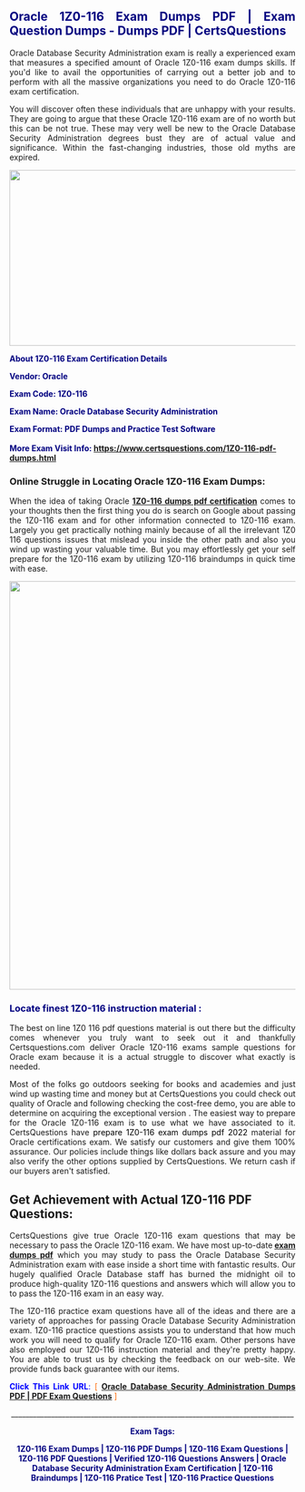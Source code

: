 <h2 style="text-align: justify;"><span style="color: #000080;">Oracle 1Z0-116 Exam Dumps PDF | Exam Question Dumps - Dumps PDF | CertsQuestions</span></h2>
<p style="text-align: justify;">Oracle Database Security Administration exam is really a experienced exam that measures a specified amount of Oracle  1Z0-116 exam dumps skills. If you'd like to avail the opportunities of carrying out a better job and to perform with all the massive organizations you need to do Oracle 1Z0-116 exam certification.</p>
<p style="text-align: justify;">You will discover often these individuals that are unhappy with your results. They are going to argue that these Oracle  1Z0-116 exam are of no worth but this can be not true. These may very well be new to the Oracle Database Security Administration degrees bust they are of actual value and significance. Within the fast-changing industries, those old myths are expired.</p>
<p><img style="display: block; margin-left: auto; margin-right: auto;" src="https://i.imgur.com/eaP4ae9.png" width="840" height="310" /></p>
<p><span style="color: #000080;"><strong>About 1Z0-116 Exam Certification Details</strong></span></p>
<p><span style="color: #000080;"><strong>Vendor: Oracle<br /></strong></span></p>
<p><span style="color: #000080;"><strong>Exam Code: 1Z0-116</strong></span></p>
<p><span style="color: #000080;"><strong>Exam Name: Oracle Database Security Administration</strong></span></p>
<p><span style="color: #000080;"><strong>Exam Format: PDF Dumps and Practice Test Software<br /><br />More Exam Visit Info: <span style="color: #ff6600;"><a href="https://www.certsquestions.com/1Z0-116-pdf-dumps.html">https://www.certsquestions.com/1Z0-116-pdf-dumps.html</a></span></strong></span></p>
<h3>Online Struggle in Locating Oracle 1Z0-116 Exam Dumps:</h3>
<p style="text-align: justify;">When the idea of taking Oracle <a href="https://www.certsquestions.com/1Z0-116-pdf-dumps.html"><strong> 1Z0-116 dumps pdf certification</strong></a> comes to your thoughts then the first thing you do is search on Google about passing the 1Z0-116 exam and for other information connected to 1Z0-116 exam. Largely you get practically nothing mainly because of all the irrelevant 1Z0 116 questions issues that mislead you inside the other path and also you wind up wasting your valuable time. But you may effortlessly get your self prepare for the 1Z0-116 exam by utilizing 1Z0-116 braindumps in quick time with ease.</p>
<p><a href="https://www.certsquestions.com/1Z0-116-pdf-dumps.html"><img style="display: block; margin-left: auto; margin-right: auto;" src="https://i.imgur.com/pxhoKQ2.png" width="720" /></a></p>
<h3><span style="color: #000080;">Locate finest  1Z0-116 instruction material :</span></h3>
<p style="text-align: justify;">The best on line 1Z0 116 pdf questions material is out there but the difficulty comes whenever you truly want to seek out it and thankfully Certsquestions.com deliver Oracle 1Z0-116 exams sample questions for Oracle  exam because it is a actual struggle to discover what exactly is needed.</p>
<p style="text-align: justify;">Most of the folks go outdoors seeking for books and academies and just wind up wasting time and money but at CertsQuestions you could check out quality of Oracle  and following checking the cost-free demo, you are able to determine on acquiring the exceptional version . The easiest way to prepare for the Oracle 1Z0-116 exam is to use what we have associated to it. CertsQuestions have <span style="color: #000000;">prepare 1Z0-116 exam dumps pdf 2022</span> material for Oracle certifications exam. We satisfy our customers and give them 100% assurance. Our policies include things like dollars back assure and you may also verify the other options supplied by CertsQuestions. We return cash if our buyers aren't satisfied.</p>
<h2>Get Achievement with Actual 1Z0-116 PDF Questions:</h2>
<p style="text-align: justify;">CertsQuestions give true Oracle 1Z0-116 exam questions that may be necessary to pass the Oracle  1Z0-116 exam. We have most up-to-date<strong>&nbsp;<a href="https://www.certsquestions.com/">exam dumps pdf</a></strong>&nbsp;which you may study to pass the Oracle Database Security Administration exam with ease inside a short time with fantastic results. Our hugely qualified Oracle Database staff has burned the midnight oil to produce high-quality 1Z0-116 questions and answers which will allow you to to pass the 1Z0-116 exam in an easy way.</p>
<p style="text-align: justify;">The 1Z0-116 practice exam questions have all of the ideas and there are a variety of approaches for passing Oracle Database Security Administration exam. 1Z0-116 practice questions assists you to understand that how much work you will need to qualify for Oracle  1Z0-116 exam. Other persons have also employed our 1Z0-116 instruction material and they're pretty happy. You are able to trust us by checking the feedback on our web-site. We provide funds back guarantee with our items.</p>
<p style="text-align: justify;"><span style="color: #0000ff;"><strong>Click This Link URL</strong>:</span> <span style="color: #ff6600;">[ <strong><a href="https://www.certsquestions.com/oracle-database-certification.html">Oracle Database Security Administration Dumps PDF | PDF Exam Questions</a></strong> ]</span></p>
<p style="text-align: center;">______________________________________________________________________________</p>
<p style="text-align: center;"><span style="color: #000080;"><strong>Exam Tags:</strong></span></p>
<p style="text-align: center;"><span style="color: #000080;"><strong>1Z0-116 Exam Dumps | 1Z0-116 PDF Dumps | 1Z0-116 Exam Questions | 1Z0-116 PDF Questions | Verified 1Z0-116 Questions Answers | Oracle Database Security Administration Exam Certification | 1Z0-116 Braindumps | 1Z0-116 Pratice Test | 1Z0-116 Practice Questions</strong></span></p>
